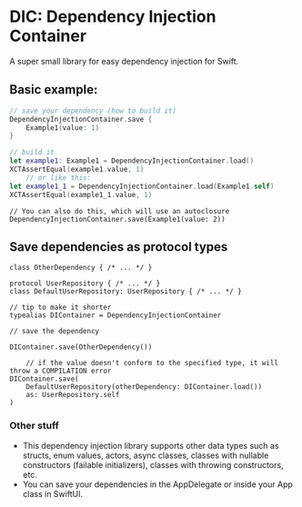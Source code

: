 # DIC: Dependency Injection Container

A super small library for easy dependency injection for Swift.

## Basic example:
```swift
// save your dependency (how to build it)
DependencyInjectionContainer.save {
	Example1(value: 1)
}

// build it
let example1: Example1 = DependencyInjectionContainer.load()
XCTAssertEqual(example1.value, 1)
	// or like this:
let example1_1 = DependencyInjectionContainer.load(Example1.self)
XCTAssertEqual(example1_1.value, 1)
```

```
// You can also do this, which will use an autoclosure
DependencyInjectionContainer.save(Example1(value: 2))
```

## Save dependencies as protocol types

```
class OtherDependency { /* ... */ }

protocol UserRepository { /* ... */ }
class DefaultUserRepository: UserRepository { /* ... */ }

// tip to make it shorter
typealias DIContainer = DependencyInjectionContainer

// save the dependency

DIContainer.save(OtherDependency())

	// if the value doesn't conform to the specified type, it will throw a COMPILATION error
DIContainer.save(
	DefaultUserRepository(otherDependency: DIContainer.load())
	as: UserRepository.self
)
```

### Other stuff
- This dependency injection library supports other data types such as structs, enum values, actors, async classes, classes with nullable constructors (failable initializers), classes with throwing constructors, etc.
- You can save your dependencies in the AppDelegate or inside your App class in SwiftUI.
